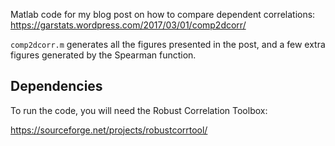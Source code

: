 Matlab code for my blog post on how to compare dependent correlations:
<https://garstats.wordpress.com/2017/03/01/comp2dcorr/>

`comp2dcorr.m` generates all the figures presented in the post, and a few extra figures generated by the Spearman function.

## Dependencies
To run the code, you will need the Robust Correlation Toolbox:

<https://sourceforge.net/projects/robustcorrtool/>
